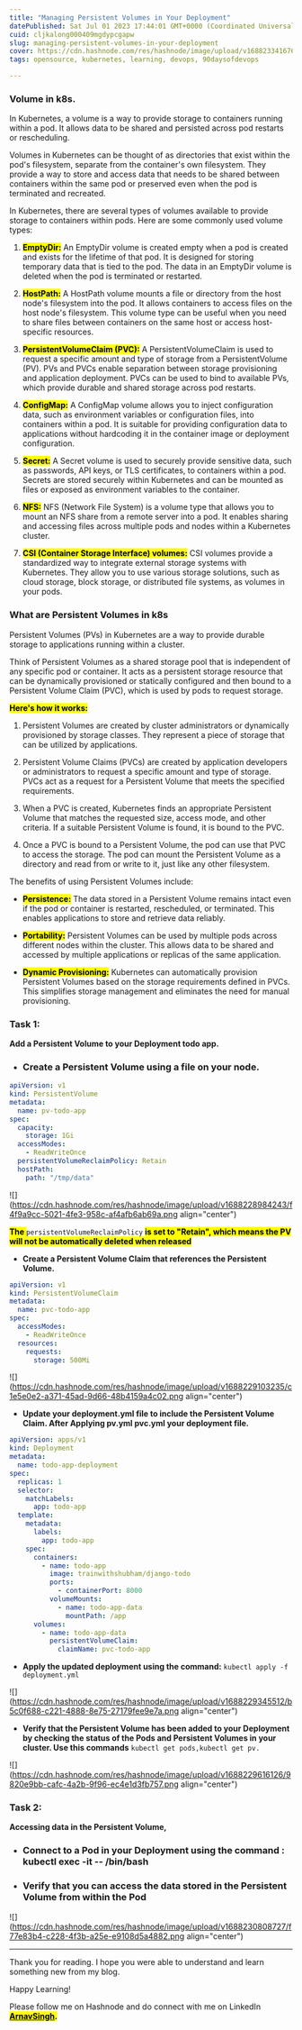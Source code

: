 ```yaml
---
title: "Managing Persistent Volumes in Your Deployment"
datePublished: Sat Jul 01 2023 17:44:01 GMT+0000 (Coordinated Universal Time)
cuid: cljkalong000409mgdypcgapw
slug: managing-persistent-volumes-in-your-deployment
cover: https://cdn.hashnode.com/res/hashnode/image/upload/v1688233416762/62215571-5633-4b1d-a881-eca29db5d802.png
tags: opensource, kubernetes, learning, devops, 90daysofdevops

---
```


### **Volume in k8s.**

In Kubernetes, a volume is a way to provide storage to containers running within a pod. It allows data to be shared and persisted across pod restarts or rescheduling.

Volumes in Kubernetes can be thought of as directories that exist within the pod's filesystem, separate from the container's own filesystem. They provide a way to store and access data that needs to be shared between containers within the same pod or preserved even when the pod is terminated and recreated.

In Kubernetes, there are several types of volumes available to provide storage to containers within pods. Here are some commonly used volume types:

1. **<mark>EmptyDir:</mark>** An EmptyDir volume is created empty when a pod is created and exists for the lifetime of that pod. It is designed for storing temporary data that is tied to the pod. The data in an EmptyDir volume is deleted when the pod is terminated or restarted.
    
2. **<mark>HostPath:</mark>** A HostPath volume mounts a file or directory from the host node's filesystem into the pod. It allows containers to access files on the host node's filesystem. This volume type can be useful when you need to share files between containers on the same host or access host-specific resources.
    
3. **<mark>PersistentVolumeClaim (PVC):</mark>** A PersistentVolumeClaim is used to request a specific amount and type of storage from a PersistentVolume (PV). PVs and PVCs enable separation between storage provisioning and application deployment. PVCs can be used to bind to available PVs, which provide durable and shared storage across pod restarts.
    
4. **<mark>ConfigMap:</mark>** A ConfigMap volume allows you to inject configuration data, such as environment variables or configuration files, into containers within a pod. It is suitable for providing configuration data to applications without hardcoding it in the container image or deployment configuration.
    
5. **<mark>Secret:</mark>** A Secret volume is used to securely provide sensitive data, such as passwords, API keys, or TLS certificates, to containers within a pod. Secrets are stored securely within Kubernetes and can be mounted as files or exposed as environment variables to the container.
    
6. **<mark>NFS:</mark>** NFS (Network File System) is a volume type that allows you to mount an NFS share from a remote server into a pod. It enables sharing and accessing files across multiple pods and nodes within a Kubernetes cluster.
    
7. **<mark>CSI (Container Storage Interface) volumes:</mark>** CSI volumes provide a standardized way to integrate external storage systems with Kubernetes. They allow you to use various storage solutions, such as cloud storage, block storage, or distributed file systems, as volumes in your pods.
    

### **What are Persistent Volumes in k8s**

Persistent Volumes (PVs) in Kubernetes are a way to provide durable storage to applications running within a cluster.

Think of Persistent Volumes as a shared storage pool that is independent of any specific pod or container. It acts as a persistent storage resource that can be dynamically provisioned or statically configured and then bound to a Persistent Volume Claim (PVC), which is used by pods to request storage.

**<mark>Here's how it works:</mark>**

1. Persistent Volumes are created by cluster administrators or dynamically provisioned by storage classes. They represent a piece of storage that can be utilized by applications.
    
2. Persistent Volume Claims (PVCs) are created by application developers or administrators to request a specific amount and type of storage. PVCs act as a request for a Persistent Volume that meets the specified requirements.
    
3. When a PVC is created, Kubernetes finds an appropriate Persistent Volume that matches the requested size, access mode, and other criteria. If a suitable Persistent Volume is found, it is bound to the PVC.
    
4. Once a PVC is bound to a Persistent Volume, the pod can use that PVC to access the storage. The pod can mount the Persistent Volume as a directory and read from or write to it, just like any other filesystem.
    

The benefits of using Persistent Volumes include:

* **<mark>Persistence:</mark>** The data stored in a Persistent Volume remains intact even if the pod or container is restarted, rescheduled, or terminated. This enables applications to store and retrieve data reliably.
    
* **<mark>Portability:</mark>** Persistent Volumes can be used by multiple pods across different nodes within the cluster. This allows data to be shared and accessed by multiple applications or replicas of the same application.
    
* **<mark>Dynamic Provisioning:</mark>** Kubernetes can automatically provision Persistent Volumes based on the storage requirements defined in PVCs. This simplifies storage management and eliminates the need for manual provisioning.
    

### **Task 1:**

**Add a Persistent Volume to your Deployment todo app.**

* ### **Create a Persistent Volume using a file on your node.**
    

```yaml
apiVersion: v1
kind: PersistentVolume
metadata:
  name: pv-todo-app
spec:
  capacity:
    storage: 1Gi
  accessModes:
    - ReadWriteOnce
  persistentVolumeReclaimPolicy: Retain
  hostPath:
    path: "/tmp/data"
```

![](https://cdn.hashnode.com/res/hashnode/image/upload/v1688228984243/f4f9a9cc-5021-4fe3-958c-af4afb6ab69a.png align="center")

**<mark>The </mark>** `persistentVolumeReclaimPolicy` **<mark>is set to "Retain", which means the PV will not be automatically deleted when released</mark>**

* **Create a Persistent Volume Claim that references the Persistent Volume.**
    

```yaml
apiVersion: v1
kind: PersistentVolumeClaim
metadata:
  name: pvc-todo-app
spec:
  accessModes:
    - ReadWriteOnce
  resources:
    requests:
      storage: 500Mi
```

![](https://cdn.hashnode.com/res/hashnode/image/upload/v1688229103235/c1e5e0e2-a371-45ad-9d66-48b4159a4c02.png align="center")

* **Update your deployment.yml file to include the Persistent Volume Claim. After Applying pv.yml pvc.yml your deployment file.**
    

```yaml
apiVersion: apps/v1
kind: Deployment
metadata:
  name: todo-app-deployment
spec:
  replicas: 1
  selector:
    matchLabels:
      app: todo-app
  template:
    metadata:
      labels:
        app: todo-app
    spec:
      containers:
        - name: todo-app
          image: trainwithshubham/django-todo
          ports:
            - containerPort: 8000
          volumeMounts:
            - name: todo-app-data
              mountPath: /app
      volumes:
        - name: todo-app-data
          persistentVolumeClaim:
            claimName: pvc-todo-app
```

* **Apply the updated deployment using the command:** `kubectl apply -f deployment.yml`
    

![](https://cdn.hashnode.com/res/hashnode/image/upload/v1688229345512/b5c0f688-c221-4888-8e75-27179fee9e7a.png align="center")

* **Verify that the Persistent Volume has been added to your Deployment by checking the status of the Pods and Persistent Volumes in your cluster. Use this commands** `kubectl get pods,kubectl get pv.`
    

![](https://cdn.hashnode.com/res/hashnode/image/upload/v1688229616126/9820e9bb-cafc-4a2b-9f96-ec4e1d3fb757.png align="center")

### **Task 2:**

**Accessing data in the Persistent Volume,**

* ### **Connect to a Pod in your Deployment using the command : kubectl exec -it -- /bin/bash**
    
* ### **Verify that you can access the data stored in the Persistent Volume from within the Pod**
    

![](https://cdn.hashnode.com/res/hashnode/image/upload/v1688230808727/f77e83b4-c228-4f3b-a25e-e9108d5a4882.png align="center")

---

Thank you for reading. I hope you were able to understand and learn something new from my blog.

Happy Learning!

Please follow me on Hashnode and do connect with me on LinkedIn [**<mark>ArnavSingh</mark>**](https://www.linkedin.com/in/arnav-singh-6897b7226/)**<mark>.</mark>**